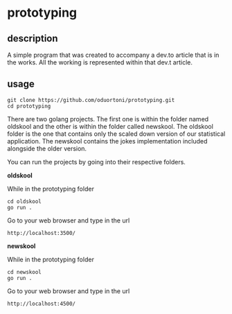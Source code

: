 # prototyping

## description

A simple program that was created to accompany a dev.to article that is in the works. All the working is represented within that dev.t article. 

## usage

```console
git clone https://github.com/oduortoni/prototyping.git
cd prototyping
```

There are two golang projects. The first one is within the folder named oldskool and the other is within the folder called newskool. The oldskool folder is the one that contains only the scaled down version of our statistical application. The newskool contains the jokes implementation included alongside the older version.

You can run the projects by going into their respective folders.

**oldskool** 

While in the prototyping folder

```console
cd oldskool
go run .
```

Go to your web browser and type in the url 

```plaintext
http://localhost:3500/
```

**newskool**

While in the prototyping folder

```console
cd newskool
go run .
```

Go to your web browser and type in the url 

```plaintext
http://localhost:4500/
```
